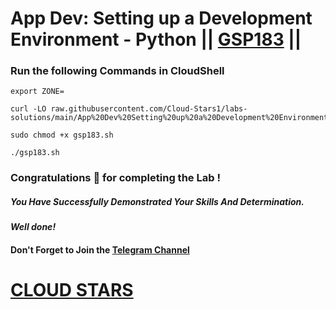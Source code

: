 # App Dev: Setting up a Development Environment - Python || [GSP183](https://www.cloudskillsboost.google/focuses/1074?parent=catalog) ||

### Run the following Commands in CloudShell

```
export ZONE=
```
```
curl -LO raw.githubusercontent.com/Cloud-Stars1/labs-solutions/main/App%20Dev%20Setting%20up%20a%20Development%20Environment%20Python/gsp183.sh

sudo chmod +x gsp183.sh

./gsp183.sh
```

### Congratulations 🎉 for completing the Lab !

##### *You Have Successfully Demonstrated Your Skills And Determination.*

#### *Well done!*

#### Don't Forget to Join the [Telegram Channel](https://t.me/cloudstars24)

# [CLOUD STARS](https://www.youtube.com/@cloud-stars)
